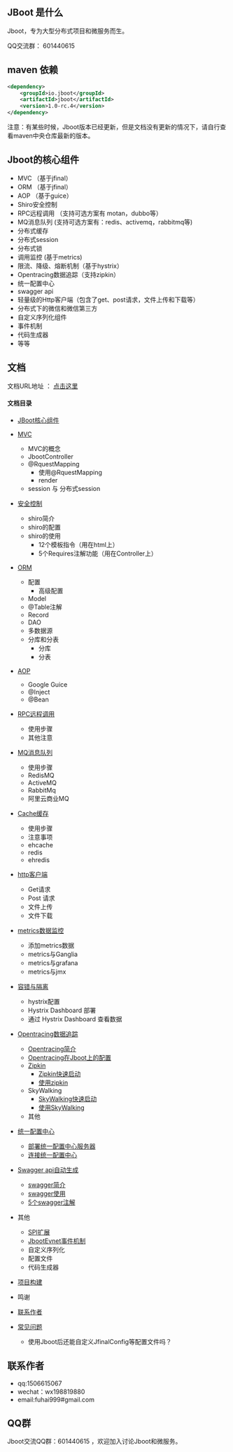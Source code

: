 

## JBoot 是什么

Jboot，专为大型分布式项目和微服务而生。

QQ交流群： 601440615

## maven 依赖

```xml
<dependency>
    <groupId>io.jboot</groupId>
    <artifactId>jboot</artifactId>
    <version>1.0-rc.4</version>
</dependency>

```
注意：有某些时候，Jboot版本已经更新，但是文档没有更新的情况下，请自行查看maven中央仓库最新的版本。

## Jboot的核心组件

* MVC （基于jfinal）
* ORM （基于jfinal）
* AOP （基于guice）
* Shiro安全控制
* RPC远程调用 （支持可选方案有 motan，dubbo等）
* MQ消息队列 (支持可选方案有：redis、activemq，rabbitmq等)
* 分布式缓存
* 分布式session
* 分布式锁
* 调用监控 (基于metrics)
* 限流、降级、熔断机制（基于hystrix）
* Opentracing数据追踪（支持zipkin）
* 统一配置中心
* swagger api
* 轻量级的Http客户端（包含了get、post请求，文件上传和下载等）
* 分布式下的微信和微信第三方
* 自定义序列化组件
* 事件机制
* 代码生成器
* 等等

## 文档

文档URL地址 ： [点击这里](./DOC.md)

#### 文档目录

- [JBoot核心组件](./DOC.md#jboot核心组件)
- [MVC](./DOC.md#mvc)
	- MVC的概念
	- JbootController
	- @RquestMapping
		- 使用@RquestMapping
		- render
	- session 与 分布式session
- [安全控制](./DOC.md#安全控制)
	- shiro简介
	- shiro的配置
	- shiro的使用
		- 12个模板指令（用在html上）
		- 5个Requires注解功能（用在Controller上）
- [ORM](./DOC.md#orm)
	- 配置
		- 高级配置
	- Model
	- @Table注解
	- Record
	- DAO
	- 多数据源
	- 分库和分表
		- 分库
		- 分表
- [AOP](./DOC.md#aop)
	- Google Guice
	- @Inject
	- @Bean
- [RPC远程调用](./DOC.md#rpc远程调用)
	- 使用步骤
	- 其他注意
- [MQ消息队列](./DOC.md#mq消息队列)
	- 使用步骤
	- RedisMQ
	- ActiveMQ
	- RabbitMq
	- 阿里云商业MQ
- [Cache缓存](./DOC.md#cache缓存)
	- 使用步骤
	- 注意事项
	- ehcache
	- redis
	- ehredis
- [http客户端](./DOC.md#http客户端)
	- Get请求
	- Post 请求
	- 文件上传
	- 文件下载
- [metrics数据监控](./DOC.md#metrics数据监控)
	- 添加metrics数据
	- metrics与Ganglia
	- metrics与grafana
	- metrics与jmx
- [容错与隔离](./DOC.md#容错与隔离)
	- hystrix配置
	- Hystrix Dashboard 部署
	- 通过 Hystrix Dashboard 查看数据
	
- [Opentracing数据追踪](./DOC.md#opentracing数据追踪)
	- [Opentracing简介](./DOC.md#opentracing简介)
	- [Opentracing在Jboot上的配置](./DOC.md#opentracing在jboot上的配置)
	- [Zipkin](./DOC.md#zipkin)
		- [Zipkin快速启动](./DOC.md#zipkin快速启动)
		- [使用zipkin](./DOC.md#使用zipkin)
	- SkyWalking
		- [SkyWalking快速启动](./DOC.md#skywalking快速启动)
		- [使用SkyWalking](./DOC.md#使用skywalking)
	- 其他
	
- [统一配置中心](./DOC.md#统一配置中心)
	- [部署统一配置中心服务器](./DOC.md#部署统一配置中心服务器)
	- [连接统一配置中心](./DOC.md#连接统一配置中心)

	
- [Swagger api自动生成](./DOC.md#swagger-api自动生成)
	- [swagger简介](./DOC.md#swagger简介)
	- [swagger使用](./DOC.md#swagger使用)
	- [5个swagger注解](./DOC.md#swagger使用)

- 其他
	- [SPI扩展](./DOC.md#spi扩展)
	- [JbootEvnet事件机制](./DOC.md#jbootEvnet事件机制)
	- 自定义序列化
	- 配置文件
	- 代码生成器
- [项目构建](./DOC.md#项目构建)
- 鸣谢
- [联系作者](./DOC.md#联系作者)
- [常见问题](./DOC.md#常见问题)
	- 使用Jboot后还能自定义JfinalConfig等配置文件吗？


## 联系作者
* qq:1506615067
* wechat：wx198819880
* email:fuhai999#gmail.com

## QQ群

Jboot交流QQ群：601440615 ，欢迎加入讨论Jboot和微服务。

